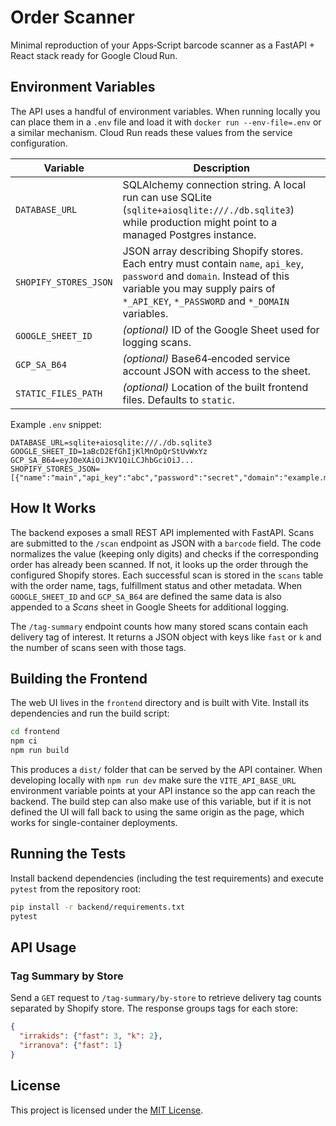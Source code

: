# Order Scanner

Minimal reproduction of  your Apps‑Script barcode scanner as a FastAPI + React stack ready for Google Cloud Run.

## Environment Variables

The API uses a handful of environment variables.  When running locally you can
place them in a `.env` file and load it with `docker run --env-file=.env` or a
similar mechanism.  Cloud Run reads these values from the service configuration.

| Variable | Description |
| --- | --- |
| `DATABASE_URL` | SQLAlchemy connection string.  A local run can use SQLite (`sqlite+aiosqlite:///./db.sqlite3`) while production might point to a managed Postgres instance. |
| `SHOPIFY_STORES_JSON` | JSON array describing Shopify stores.  Each entry must contain `name`, `api_key`, `password` and `domain`.  Instead of this variable you may supply pairs of `*_API_KEY`, `*_PASSWORD` and `*_DOMAIN` variables. |
| `GOOGLE_SHEET_ID` | *(optional)* ID of the Google Sheet used for logging scans. |
| `GCP_SA_B64` | *(optional)* Base64‑encoded service account JSON with access to the sheet. |
| `STATIC_FILES_PATH` | *(optional)* Location of the built frontend files. Defaults to `static`. |

Example `.env` snippet:

```dotenv
DATABASE_URL=sqlite+aiosqlite:///./db.sqlite3
GOOGLE_SHEET_ID=1aBcD2EfGhIjKlMnOpQrStUvWxYz
GCP_SA_B64=eyJ0eXAiOiJKV1QiLCJhbGciOiJ...
SHOPIFY_STORES_JSON=[{"name":"main","api_key":"abc","password":"secret","domain":"example.myshopify.com"}]
```

## How It Works

The backend exposes a small REST API implemented with FastAPI. Scans are
submitted to the `/scan` endpoint as JSON with a `barcode` field. The code
normalizes the value (keeping only digits) and checks if the corresponding order
has already been scanned. If not, it looks up the order through the configured
Shopify stores. Each successful scan is stored in the `scans` table with the
order name, tags, fulfillment status and other metadata. When `GOOGLE_SHEET_ID`
and `GCP_SA_B64` are defined the same data is also appended to a *Scans* sheet
in Google Sheets for additional logging.

The `/tag-summary` endpoint counts how many stored scans contain each delivery
tag of interest. It returns a JSON object with keys like `fast` or `k` and the
number of scans seen with those tags.

## Building the Frontend

The web UI lives in the `frontend` directory and is built with Vite.  Install
its dependencies and run the build script:

```bash
cd frontend
npm ci
npm run build
```

This produces a `dist/` folder that can be served by the API container.  When
developing locally with `npm run dev` make sure the `VITE_API_BASE_URL`
environment variable points at your API instance so the app can reach the
backend. The build step can also make use of this variable, but if it is not
defined the UI will fall back to using the same origin as the page, which works
for single-container deployments.

## Running the Tests

Install backend dependencies (including the test requirements) and execute `pytest` from the repository root:

```bash
pip install -r backend/requirements.txt
pytest
```

## API Usage

### Tag Summary by Store

Send a `GET` request to `/tag-summary/by-store` to retrieve delivery tag counts
separated by Shopify store. The response groups tags for each store:

```json
{
  "irrakids": {"fast": 3, "k": 2},
  "irranova": {"fast": 1}
}
```

## License

This project is licensed under the [MIT License](LICENSE).
